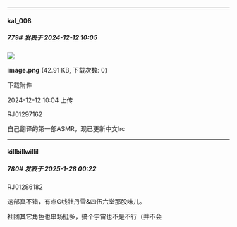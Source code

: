 ﻿
*****

####  kal_008  
##### 779#       发表于 2024-12-12 10:05

<img src="https://img.saraba1st.com/forum/202412/12/100457vv66jxjxejzoi179.png" referrerpolicy="no-referrer">

<strong>image.png</strong> (42.91 KB, 下载次数: 0)

下载附件

2024-12-12 10:04 上传

RJ01297162

自己翻译的第一部ASMR，现已更新中文lrc

*****

####  killbillwillil  
##### 780#       发表于 2025-1-28 00:22

RJ01286182

这部真不错，有点G线牡丹雪&amp;四伍六堂那股味儿。

社团其它角色也串场挺多，搞个宇宙也不是不行（并不会

